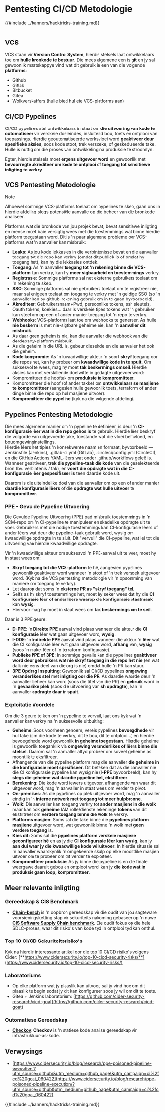 # Pentesting CI/CD Metodologie

{{#include ../banners/hacktricks-training.md}}

<figure><img src="../images/CLOUD-logo-letters.svg" alt=""><figcaption></figcaption></figure>

## VCS

VCS staan vir **Version Control System**, hierdie stelsels laat ontwikkelaars toe om **hulle bronkode te bestuur**. Die mees algemene een is **git** en jy sal gewoonlik maatskappye vind wat dit gebruik in een van die volgende **platforms**:

- Github
- Gitlab
- Bitbucket
- Gitea
- Wolkverskaffers (hulle bied hul eie VCS-platforms aan)

## CI/CD Pypelines

CI/CD pypelines stel ontwikkelaars in staat om **die uitvoering van kode te outomatiseer** vir verskeie doeleindes, insluitend bou, toets en ontplooi van toepassings. Hierdie geoutomatiseerde werksvloei word **geaktiveer deur spesifieke aksies**, soos kode stoot, trek versoeke, of geskeduleerde take. Hulle is nuttig om die proses van ontwikkeling na produksie te stroomlyn.

Egter, hierdie stelsels moet **ergens uitgevoer word** en gewoonlik met **bevoorregte akrediteer om kode te ontplooi of toegang tot sensitiewe inligting te verkry**.

## VCS Pentesting Metodologie

> [!NOTE]
> Alhoewel sommige VCS-platforms toelaat om pypelines te skep, gaan ons in hierdie afdeling slegs potensiële aanvalle op die beheer van die bronkode analiseer.

Platforms wat die bronkode van jou projek bevat, bevat sensitiewe inligting en mense moet baie versigtig wees met die toestemmings wat binne hierdie platform toegestaan word. Dit is 'n paar algemene probleme oor VCS-platforms wat 'n aanvaller kan misbruik:

- **Leaks**: As jou kode lekkasies in die verbintenisse bevat en die aanvaller toegang tot die repo kan verkry (omdat dit publiek is of omdat hy toegang het), kan hy die lekkasies ontdek.
- **Toegang**: As 'n aanvaller **toegang tot 'n rekening binne die VCS-platform** kan verkry, kan hy **meer sigbaarheid en toestemmings** verkry.
- **Registrasie**: Sommige platforms sal net eksterne gebruikers toelaat om 'n rekening te skep.
- **SSO**: Sommige platforms sal nie gebruikers toelaat om te registreer nie, maar sal enigeen toelaat om toegang te verkry met 'n geldige SSO (so 'n aanvaller kan sy github-rekening gebruik om in te gaan byvoorbeeld).
- **Akrediteer**: Gebruikersnaam+Pwd, persoonlike tokens, ssh sleutels, Oauth tokens, koekies... daar is verskeie tipes tokens wat 'n gebruiker kan steel om op een of ander manier toegang tot 'n repo te verkry.
- **Webhooks**: VCS-platforms laat toe om webhooks te genereer. As hulle **nie beskerm** is met nie-sigtbare geheime nie, kan 'n **aanvaller dit misbruik**.
- As daar geen geheim is nie, kan die aanvaller die webhook van die derdeparty-platform misbruik.
- As die geheim in die URL is, gebeur dieselfde en die aanvaller het ook die geheim.
- **Kode kompromie:** As 'n kwaadwillige akteur 'n soort **skryf** toegang oor die repos het, kan hy probeer om **kwaadwillige kode in te spuit**. Om suksesvol te wees, mag hy moet **tak beskermings omseil**. Hierdie aksies kan met verskillende doelwitte in gedagte uitgevoer word:
- Kompromitteer die hooftak om **produksie te kompromitteer**.
- Kompromitteer die hoof (of ander takke) om **ontwikkelaars se masjiene te kompromitteer** (aangesien hulle gewoonlik toets, terraform of ander dinge binne die repo op hul masjiene uitvoer).
- **Kompromitteer die pypeline** (kyk na die volgende afdeling).

## Pypelines Pentesting Metodologie

Die mees algemene manier om 'n pypeline te definieer, is deur 'n **CI-konfigurasie lêer wat in die repo gehos is** te gebruik. Hierdie lêer beskryf die volgorde van uitgevoerde take, toestande wat die vloei beïnvloed, en bouomgewinginstellings.\
Hierdie lêers het tipies 'n konsekwente naam en formaat, byvoorbeeld — Jenkinsfile (Jenkins), .gitlab-ci.yml (GitLab), .circleci/config.yml (CircleCI), en die GitHub Actions YAML-lêers wat onder .github/workflows geleë is. Wanneer geaktiveer, **trek die pypeline-taak die kode** van die geselekteerde bron (bv. verbintenis / tak), en **voert die opdragte wat in die CI-konfigurasie lêer gespesifiseer is** teen daardie kode uit.

Daarom is die uiteindelike doel van die aanvaller om op een of ander manier **daardie konfigurasie lêers** of die **opdragte wat hulle uitvoer** te **kompromitteer**.

### PPE - Gevulde Pypeline Uitvoering

Die Gevulde Pypeline Uitvoering (PPE) pad misbruik toestemmings in 'n SCM-repo om 'n CI-pypeline te manipuleer en skadelike opdragte uit te voer. Gebruikers met die nodige toestemmings kan CI-konfigurasie lêers of ander lêers wat deur die pypeline-taak gebruik word, wysig om kwaadwillige opdragte in te sluit. Dit "vervuil" die CI-pypeline, wat lei tot die uitvoering van hierdie kwaadwillige opdragte.

Vir 'n kwaadwillige akteur om suksesvol 'n PPE-aanval uit te voer, moet hy in staat wees om:

- **Skryf toegang tot die VCS-platform** te hê, aangesien pypelines gewoonlik geaktiveer word wanneer 'n stoot of 'n trek versoek uitgevoer word. (Kyk na die VCS pentesting metodologie vir 'n opsomming van maniere om toegang te verkry).
- Let daarop dat soms 'n **eksterne PR as "skryf toegang" tel**.
- Selfs as hy skryf toestemmings het, moet hy seker wees dat hy die **CI konfigurasie lêer of ander lêers waarop die konfigurasie staatmaak** kan **wysig**.
- Hiervoor mag hy moet in staat wees om **tak beskermings om te seil**.

Daar is 3 PPE geure:

- **D-PPE**: 'n **Direkte PPE** aanval vind plaas wanneer die akteur die **CI konfigurasie** lêer wat gaan uitgevoer word, **wysig**.
- **I-DDE**: 'n **Indirekte PPE** aanval vind plaas wanneer die akteur 'n **lêer** wat die CI konfigurasie lêer wat gaan uitgevoer word, **afhang** van, **wysig** (soos 'n make-lêer of 'n terraform konfigurasie).
- **Publieke PPE of 3PE**: In sommige gevalle kan die pypelines **geaktiveer word deur gebruikers wat nie skryf toegang in die repo het nie** (en wat dalk nie eens deel van die org is nie) omdat hulle 'n PR kan stuur.
- **3PE Opdrag Inspuiting**: Gewoonlik sal CI/CD pypelines **omgewing veranderlikes stel** met **inligting oor die PR**. As daardie waarde deur 'n aanvaller beheer kan word (soos die titel van die PR) en **gebruik** word in 'n **gevaarlike plek** (soos die uitvoering van **sh opdragte**), kan 'n aanvaller **opdragte daar in spuit**.

### Exploitatie Voordele

Om die 3 geure te ken om 'n pypeline te vervuil, laat ons kyk wat 'n aanvaller kan verkry na 'n suksesvolle uitbuiting:

- **Geheime**: Soos voorheen genoem, vereis pypelines **bevoegdhede** vir hul take (om die kode te verkry, dit te bou, dit te ontplooi...) en hierdie bevoegdhede word gewoonlik **in geheime toegestaan**. Hierdie geheime is gewoonlik toeganklik via **omgewing veranderlikes of lêers binne die stelsel**. Daarom sal 'n aanvaller altyd probeer om soveel geheime as moontlik te eksfiltreer.
- Afhangende van die pypeline platform mag die aanvaller **die geheime in die konfigurasie moet spesifiseer**. Dit beteken dat as die aanvaller nie die CI konfigurasie pypeline kan wysig nie (**I-PPE** byvoorbeeld), kan hy **slegs die geheime wat daardie pypeline het, eksfiltreer**.
- **Berekening**: Die kode word iewers uitgevoer, afhangende van waar dit uitgevoer word, mag 'n aanvaller in staat wees om verder te pivot.
- **On-premises**: As die pypelines op plek uitgevoer word, mag 'n aanvaller eindig in 'n **interne netwerk met toegang tot meer hulpbronne**.
- **Wolk**: Die aanvaller kan toegang verkry tot **ander masjiene in die wolk** maar kan ook **geheime** IAM rolle/dienste rekeninge **tokens** van dit eksfiltreer om **verdere toegang binne die wolk** te verkry.
- **Platforms masjien**: Soms sal die take binne die **pypelines platform masjiene** uitgevoer word, wat gewoonlik binne 'n wolk met **geen verdere toegang** is.
- **Kies dit:** Soms sal die **pypelines platform verskeie masjiene geconfigureer hê** en as jy die **CI konfigurasie lêer kan wysig**, kan jy **aan dui waar jy die kwaadwillige kode wil uitvoer**. In hierdie situasie sal 'n aanvaller waarskynlik 'n omgekeerde skulp op elke moontlike masjien uitvoer om te probeer om dit verder te exploiteer.
- **Kompromitteer produksie**: As jy binne die pypeline is en die finale weergawe daaruit gebou en ontplooi word, kan jy **die kode wat in produksie gaan loop, kompromitteer**.

## Meer relevante inligting

### Gereedskap & CIS Benchmark

- [**Chain-bench**](https://github.com/aquasecurity/chain-bench) is 'n oopbron gereedskap vir die oudit van jou sagteware voorsieningsketting stap vir sekuriteits nakoming gebaseer op 'n nuwe [**CIS Software Supply Chain benchmark**](https://github.com/aquasecurity/chain-bench/blob/main/docs/CIS-Software-Supply-Chain-Security-Guide-v1.0.pdf). Die oudit fokus op die hele SDLC-proses, waar dit risiko's van kode tyd in ontplooi tyd kan onthul.

### Top 10 CI/CD Sekuriteitsrisiko's

Kyk na hierdie interessante artikel oor die top 10 CI/CD risiko's volgens Cider: [**https://www.cidersecurity.io/top-10-cicd-security-risks/**](https://www.cidersecurity.io/top-10-cicd-security-risks/)

### Laboratoriums

- Op elke platform wat jy plaaslik kan uitvoer, sal jy vind hoe om dit plaaslik te begin sodat jy dit kan konfigureer soos jy wil om dit te toets.
- Gitea + Jenkins laboratorium: [https://github.com/cider-security-research/cicd-goat](https://github.com/cider-security-research/cicd-goat)

### Outomatiese Gereedskap

- [**Checkov**](https://github.com/bridgecrewio/checkov): **Checkov** is 'n statiese kode analise gereedskap vir infrastruktuur-as-kode.

## Verwysings

- [https://www.cidersecurity.io/blog/research/ppe-poisoned-pipeline-execution/?utm_source=github\&utm_medium=github_page\&utm_campaign=ci%2fcd%20goat_060422](https://www.cidersecurity.io/blog/research/ppe-poisoned-pipeline-execution/?utm_source=github&utm_medium=github_page&utm_campaign=ci%2fcd%20goat_060422)

{{#include ../banners/hacktricks-training.md}}
